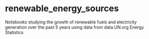 # renewable_energy_sources
Notebooks studying the growth of renewable fuels and electricity generation over the past 5 years using data from data.UN.org Energy Statistics
